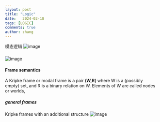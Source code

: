 ```yaml
---
layout: post
title: "Logic"
date:   2024-02-18
tags: [LOGIC]
comments: true
author: zhang
---
```

模态逻辑 
![image](https://github.com/zhang-mickey/zhang-mickey.github.io/assets/145342600/d0a0e030-e824-49c2-98a1-3fd55ec418f0)



###  
![image](https://github.com/zhang-mickey/zhang-mickey.github.io/assets/145342600/8d713087-9be0-4485-a056-8fba1b1b9a33)


#### Frame semantics 
 
A Kripke frame or modal frame is a pair **⟨W,R⟩** where W is a (possibly empty) set, and R is a binary relation on W. Elements of W are called nodes or worlds,


##### general frames 
 Kripke frames with an additional structure
 ![image](https://github.com/zhang-mickey/zhang-mickey.github.io/assets/145342600/88813126-4dfe-4665-a92b-24728b03d54d)
